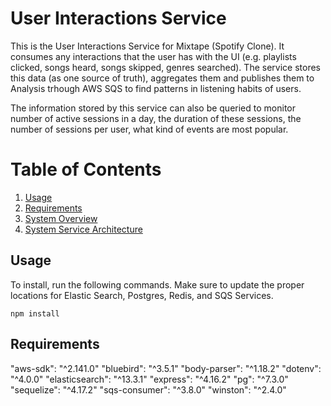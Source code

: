 # User Interactions Service

This is the User Interactions Service for Mixtape (Spotify Clone). It consumes any interactions that the user has with the UI (e.g. playlists clicked, songs heard, songs skipped, genres searched). The service stores this data (as one source of truth), aggregates them and publishes them to Analysis trhough AWS SQS to find patterns in listening habits of users. 

The information stored by this service can also be queried to monitor number of active sessions in a day, the duration of these sessions, the number of sessions per user, what kind of events are most popular.

# Table of Contents

1. [Usage](#Usage)
2. [Requirements](#requirements)
3. [System Overview](#system-overview)
4. [System Service Architecture](#system-service-architecture)
<!-- 5. [Messages Consumed](#messages-consumed)
    1. [Search Query (from Search Service)](#search-query)
    1. [Search Results (from Search Service)](#search-results)
    1. [Booking Details (from Inventory Service)](#booking-details)
1. [Messages Published](#messages-published)
    1. [Sort Order Scores](#sort-order-scores)
    1. [Format](#format)
1. [Schema Design](#schema-design)
    1. [Inventory Service Schema](#inventory-service-schema)
    1. [Recommendation Service Schema](#recommendation-service-schema) -->

## Usage

To install, run the following commands. Make sure to update the proper locations for Elastic Search, Postgres, Redis, and SQS Services.

```
npm install
```

## Requirements

"aws-sdk": "^2.141.0"
"bluebird": "^3.5.1"
"body-parser": "^1.18.2"
"dotenv": "^4.0.0"
"elasticsearch": "^13.3.1"
"express": "^4.16.2"
"pg": "^7.3.0"
"sequelize": "^4.17.2"
"sqs-consumer": "^3.8.0"
"winston": "^2.4.0"
